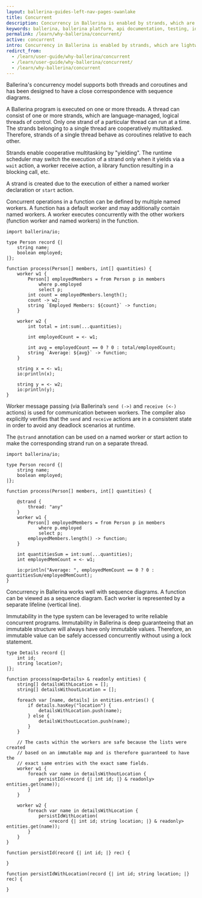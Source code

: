 ```yaml
---
layout: ballerina-guides-left-nav-pages-swanlake
title: Concurrent
description: Concurrency in Ballerina is enabled by strands, which are lightweight threads. 
keywords: ballerina, ballerina platform, api documentation, testing, ide, ballerina central
permalink: /learn/why-ballerina/concurrent/
active: concurrent
intro: Concurrency in Ballerina is enabled by strands, which are lightweight threads.
redirct_from:
  - /learn/user-guide/why-ballerina/concurrent
  - /learn/user-guide/why-ballerina/concurrent/
  - /learn/why-ballerina/concurrent
---
```


Ballerina's concurrency model supports both threads and coroutines and has been designed to have a close correspondence with sequence diagrams.

A Ballerina program is executed on one or more threads. A thread can consist of one or more strands, which are language-managed, logical threads of control. Only one strand of a particular thread can run at a time. The strands belonging to a single thread are cooperatively multitasked. Therefore, strands of a single thread behave as coroutines relative to each other.

Strands enable cooperative multitasking by "yielding". The runtime scheduler may switch the execution of a strand only when it yields via a `wait` action, a worker receive action, a library function resulting in a blocking call, etc.

A strand is created due to the execution of either a named worker declaration or `start` action.

Concurrent operations in a function can be defined by multiple named workers. A function has a default worker and may additionally contain named workers. A worker executes concurrently with the other workers (function worker and named workers) in the function.

```ballerina
import ballerina/io;

type Person record {|
    string name;
    boolean employed;
|};

function process(Person[] members, int[] quantities) {
    worker w1 {
        Person[] employedMembers = from Person p in members
            where p.employed
            select p;
        int count = employedMembers.length();
        count -> w2;
        string `Employed Members: ${count}` -> function;
    }

    worker w2 {
        int total = int:sum(...quantities);
        
        int employedCount = <- w1;

        int avg = employedCount == 0 ? 0 : total/employedCount;
        string `Average: ${avg}` -> function;
    }

    string x = <- w1;
    io:println(x);

    string y = <- w2;
    io:println(y);
}
```

Worker message passing (via Ballerina’s `send (->)` and `receive (<-)` actions) is used for communication between workers. The compiler also explicitly verifies that the `send` and `receive` actions are in a consistent state in order to avoid any deadlock scenarios at runtime.

The `@strand` annotation can be used on a named worker or start action to make the corresponding strand run on a separate thread.

```ballerina
import ballerina/io;

type Person record {|
    string name;
    boolean employed;
|};

function process(Person[] members, int[] quantities) {

    @strand {
        thread: "any"
    }
    worker w1 {
        Person[] employedMembers = from Person p in members
            where p.employed
            select p;
        employedMembers.length() -> function;
    }

    int quantitiesSum = int:sum(...quantities);
    int employedMemCount = <- w1;

    io:println("Average: ", employedMemCount == 0 ? 0 : quantitiesSum/employedMemCount);
}
```

Concurrency in Ballerina works well with sequence diagrams. A function can be viewed as a sequence diagram. Each worker is represented by a separate lifeline (vertical line).

Immutability in the type system can be leveraged to write reliable concurrent programs. Immutability in Ballerina is deep guaranteeing that an immutable structure will always have only immutable values. Therefore, an immutable value can be safely accessed concurrently without using a lock statement.

```ballerina
type Details record {|
    int id;
    string location?;
|};

function process(map<Details> & readonly entities) {
    string[] detailsWithLocation = [];
    string[] detailsWithoutLocation = [];

    foreach var [name, details] in entities.entries() {
        if details.hasKey("location") {
            detailsWithLocation.push(name);
        } else {
            detailsWithoutLocation.push(name);
        }
    }

    // The casts within the workers are safe because the lists were created
    // based on an immutable map and is therefore guaranteed to have the 
    // exact same entries with the exact same fields.
    worker w1 {
        foreach var name in detailsWithoutLocation {
            persistId(<record {| int id; |} & readonly> entities.get(name));
        }
    }

    worker w2 {
        foreach var name in detailsWithLocation {
            persistIdWithLocation(
                <record {| int id; string location; |} & readonly> entities.get(name));
        }
    }
}

function persistId(record {| int id; |} rec) {
    
}

function persistIdWithLocation(record {| int id; string location; |} rec) {
    
}
```

<style>
.cBallerinaTocContainer {
    display: none !important;
}
/*.cBalleinaBreadcrumbs li:nth-child(3) , .cBalleinaBreadcrumbs li:nth-child(2) {
   display:none !important;
}*/
</style>
